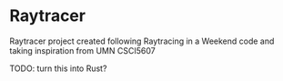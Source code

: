 # Raytracer

Raytracer project created following Raytracing in a Weekend code and taking inspiration from UMN CSCI5607

TODO: turn this into Rust?

